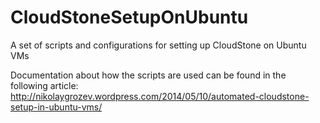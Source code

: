 CloudStoneSetupOnUbuntu
=======================

A set of scripts and configurations for setting up CloudStone on Ubuntu VMs

Documentation about how the scripts are used can be found in the following article:
http://nikolaygrozev.wordpress.com/2014/05/10/automated-cloudstone-setup-in-ubuntu-vms/
